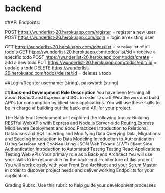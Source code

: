 # backend

##API Endpoints:

POST https://wunderlist-20.herokuapp.com/register = register a new user
POST https://wunderlist-20.herokuapp.com/login = login an existing user

GET https://wunderlist-20.herokuapp.com/todos/list = receive list of all todo's
GET https://wunderlist-20.herokuapp.com/todos/list/:id = receive a specific todo
POST https://wunderlist-20.herokuapp.com/todos/create = add a new todo
PUT https://wunderlist-20.herokuapp.com/todos/edit/:id = update a todo
DELETE https://wunderlist-20.herokuapp.com/todos/delete/:id = deletes a todo

##Login/Register
username: (string),
password: (string)




##**Back-end Development Role Description**
You have been learning all about NodeJS and Express and SQL in order to craft Web Servers and build API's for consumption by client side applications. You will use these skills to be in charge of building out the back-end API for your project.

The Back End Development unit explored the following topics:
Building RESTful Web APIs with Express and Node.js
Server-side Routing,Express Middleware
Deployment and Good Practices
Introduction to Relational Databases and SQL
Inserting and Modifying Data
Querying Data, Migrations and Seeding
Introduction to Data Modeling
Introduction to Authentication
Using Sessions and Cookies
Using JSON Web Tokens (JWT)
Client Side Authentication
Introduction to Automated Testing
Testing React Applications
Testing Web APIs
Your primary role as a Back-end Architect
You will use your skills to be responsible for the back-end architecture of this project. You will work closely with your Front End Architect and your Scrum Master in order to discover project needs and deliver working Endpoints for your application.

Grading Rubric:
Use this rubric to help guide your development processes